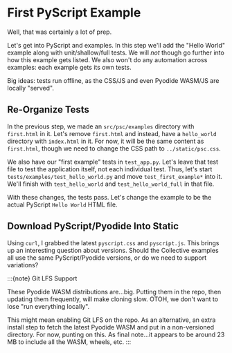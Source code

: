 # First PyScript Example

Well, that was certainly a lot of prep.

Let's get into PyScript and examples.
In this step we'll add the "Hello World" example along with unit/shallow/full tests.
We will *not* though go further into how this example gets listed.
We also won't do any automation across examples: each example gets its own tests.

Big ideas: tests run offline, as the CSS/JS and even Pyodide WASM/JS are locally "served".

## Re-Organize Tests

In the previous step, we made an `src/psc/examples` directory with `first.html` in it.
Let's remove `first.html` and instead, have a `hello_world` directory with `index.html` in it.
For now, it will be the same content as `first.html`, though we need to change the CSS path to `../static/psc.css`.

We also have our "first example" tests in `test_app.py`.
Let's leave that test file to test the application itself, not each individual test.
Thus, let's start `tests/examples/test_hello_world.py` and move `test_first_example*` into it.
We'll finish with `test_hello_world` and `test_hello_world_full` in that file.

With these changes, the tests pass.
Let's change the example to be the actual PyScript `Hello World` HTML file.

## Download PyScript/Pyodide Into Static

Using `curl`, I grabbed the latest `pyscript.css` and `pyscript.js`.
This brings up an interesting question about versions.
Should the Collective examples all use the same PyScript/Pyodide versions, or do we need to support variations?

:::{note} Git LFS Support

These Pyodide WASM distributions are...big.
Putting them in the repo, then updating them frequently, will make cloning slow.
OTOH, we don't want to lose "run everything locally".

This might mean enabling Git LFS on the repo.
As an alternative, an extra install step to fetch the latest Pyodide WASM and put in a non-versioned directory.
For now, punting on this.
As final note...it appears to be around 23 MB to include all the WASM, wheels, etc.
:::


